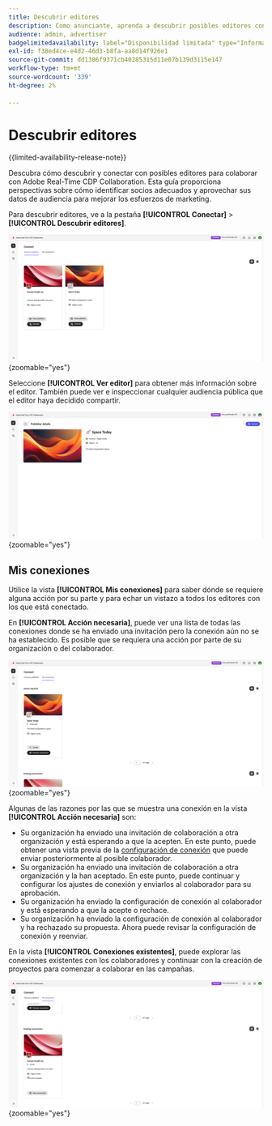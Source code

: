 ```yaml
---
title: Descubrir editores
description: Como anunciante, aprenda a descubrir posibles editores con los que colaborar mediante Adobe Real-Time CDP Collaboration
audience: admin, advertiser
badgelimitedavailability: label="Disponibilidad limitada" type="Informative" url="https://helpx.adobe.com/es/legal/product-descriptions/real-time-customer-data-platform-collaboration.html newtab=true"
exl-id: f38ed4ce-e4d2-46d3-b8fa-aa8d14f926e1
source-git-commit: dd1386f9371cb40285315d11e07b139d3115e147
workflow-type: tm+mt
source-wordcount: '339'
ht-degree: 2%

---
```


# Descubrir editores

{{limited-availability-release-note}}

Descubra cómo descubrir y conectar con posibles editores para colaborar con Adobe Real-Time CDP Collaboration. Esta guía proporciona perspectivas sobre cómo identificar socios adecuados y aprovechar sus datos de audiencia para mejorar los esfuerzos de marketing.

Para descubrir editores, ve a la pestaña **[!UICONTROL Conectar]** > **[!UICONTROL Descubrir editores]**.

![Página de descubrimiento de editores](/help/assets/connect/discover-publishers/discover-publishers-overview.png){zoomable="yes"}

Seleccione **[!UICONTROL Ver editor]** para obtener más información sobre el editor. También puede ver e inspeccionar cualquier audiencia pública que el editor haya decidido compartir.

![Ver perfil del editor](/help/assets/connect/discover-publishers/view-publisher-profile.png){zoomable="yes"}

## Mis conexiones

Utilice la vista **[!UICONTROL Mis conexiones]** para saber dónde se requiere alguna acción por su parte y para echar un vistazo a todos los editores con los que está conectado.

En **[!UICONTROL Acción necesaria]**, puede ver una lista de todas las conexiones donde se ha enviado una invitación pero la conexión aún no se ha establecido. Es posible que se requiera una acción por parte de su organización o del colaborador.

![Vista requerida para la acción en la pantalla Mis conexiones](/help/assets/connect/discover-publishers/action-required-view.png){zoomable="yes"}

Algunas de las razones por las que se muestra una conexión en la vista **[!UICONTROL Acción necesaria]** son:

* Su organización ha enviado una invitación de colaboración a otra organización y está esperando a que la acepten. En este punto, puede obtener una vista previa de la [configuración de conexión](/help/guide/glossary.md#connection-settings) que puede enviar posteriormente al posible colaborador.
* Su organización ha enviado una invitación de colaboración a otra organización y la han aceptado. En este punto, puede continuar y configurar los ajustes de conexión y enviarlos al colaborador para su aprobación.
* Su organización ha enviado la configuración de conexión al colaborador y está esperando a que la acepte o rechace.
* Su organización ha enviado la configuración de conexión al colaborador y ha rechazado su propuesta. Ahora puede revisar la configuración de conexión y reenviar.

En la vista **[!UICONTROL Conexiones existentes]**, puede explorar las conexiones existentes con los colaboradores y continuar con la creación de proyectos para comenzar a colaborar en las campañas.

![Vista de conexiones existentes en la pantalla Mis conexiones](/help/assets/connect/discover-publishers/existing-connections-view.png){zoomable="yes"}
